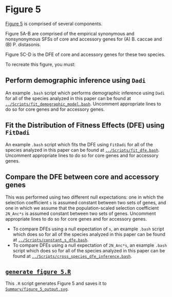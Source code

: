 # Figure 5

[Figure 5](../Summary/figure_5.jpg) is comprised of several components.

Figure 5A-B are comprised of the empirical synonymous and nonsynonymous SFSs of core and accessory genes for (A) B. caccae and (B) P. distasonis.

Figure 5C-D is the DFE of core and accessory genes for these two species.

To recreate this figure, you must:

## Perform demographic inference using `Dadi`
  An example `.bash` script which performs demographic inference using `Dadi` for all of the species analyzed in this paper can be found at [`../Scripts/fit_demographic_model.bash`](../Scripts/fit_demographic_model.bash). Uncomment appropriate lines to do so for core genes and for accessory genes.
## Fit the Distribution of Fitness Effects (DFE) using `FitDadi`
  An example `.bash` script which fits the DFE using `FitDadi` for all of the species analyzed in this paper can be found at [`../Scripts/fit_dfe.bash`](../Scripts/fit_dfe.bash). Uncomment appropriate lines to do so for core genes and for accessory genes.
## Compare the DFE between core and accessory genes
  This was performed using two different null expectations: one in which the selection coefficient `s` is assumed constant between two sets of genes, and one in which we assume that the population-scaled selection coefficient `2N_Anc*s` is assumed constant between two sets of genes. Uncomment appropriate lines to do so for core genes and for accessory genes.
  * To compare DFEs using a null expectation of `s`, an example `.bash` script which does so for all of the species analyzed in this paper can be found at [`../Scripts/constant_s_dfe.bash`](../Scripts/constant_s_dfe.bash).
  * To compare DFEs using a null expectation of `2N_Anc*s`, an example `.bash` script which does so for all of the species analyzed in this paper can be found at [`../Scripts/cross_species_dfe_inference.bash`](../Scripts/cross_species_dfe_inference.bash).
## [`generate_figure_5.R`](../Scripts/generate_figure_5.R)
  This `.R` script generates Figure 5 and saves it to [`Summary/figure_5_output.svg`](../Summary/figure_5_output.svg).

